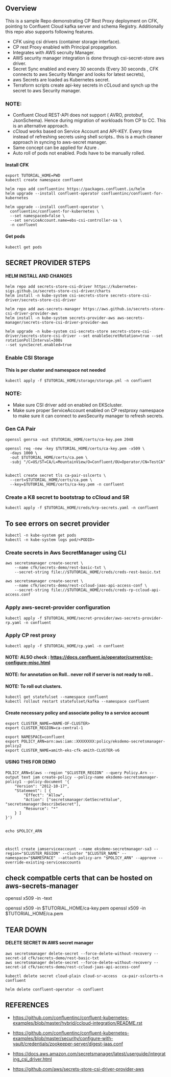 
## Overview
This is a sample Repo demonstrating  CP Rest Proxy deployment on CFK, pointing to Confluent Cloud kafka server and schema Registry. Additionally this repo also supports following features.
-  CFK using csi drivers (container storage interface).
-  CP rest Proxy enabled with Principal propagation.
-  Integrates with AWS secruity Manager.
-  AWS security manager integration is done through csi-secret-store  aws driver.
-  Secret Sync enabled and every 30 seconds (Every 30 seconds , CFK connects to aws Security Manger and looks for latest secrets),
-  aws Secrets are loaded as Kubernetes secret.
-  Terraform scripts create api-key secrets in cCLoud and synch up the secret to aws Security manager.

### NOTE:

-  Confluent Cloud REST-API does not support ( AVRO, protobuf, JsonSchema). Hence during migration of workloads from CP to CC. This is an alternative approach.
-  cCloud works based on Service Account and API-KEY. Every time instead of refreshing secrets using shell scripts.. this is a much cleaner approach in syncing to aws-secret manager.
-  Same concept can be applied for Azure .
-   Auto roll of pods not enabled. Pods have to be manually rolled.


####  Install CFK
    export TUTORIAL_HOME=PWD
    kubectl create namespace confluent

    helm repo add confluentinc https://packages.confluent.io/helm
    helm upgrade --install confluent-operator confluentinc/confluent-for-kubernetes

    helm upgrade --install confluent-operator \
      confluentinc/confluent-for-kubernetes \
      --set namespaced=false \
      --set serviceAccount.name=ebs-csi-controller-sa \
      -n confluent

#### Get pods
    kubectl get pods


## SECRET PROVIDER STEPS

#### HELM INSTALL AND CHANGES
    helm repo add secrets-store-csi-driver https://kubernetes-sigs.github.io/secrets-store-csi-driver/charts
    helm install -n kube-system csi-secrets-store secrets-store-csi-driver/secrets-store-csi-driver

    helm repo add aws-secrets-manager https://aws.github.io/secrets-store-csi-driver-provider-aws
    helm install -n kube-system secrets-provider-aws aws-secrets-manager/secrets-store-csi-driver-provider-aws

    helm upgrade -n kube-system csi-secrets-store secrets-store-csi-driver/secrets-store-csi-driver --set enableSecretRotation=true --set rotationPollInterval=300s
    --set syncSecret.enabled=true



### Enable CSI Storage
#### This is per cluster and namespace not needed
    kubectl apply -f $TUTORIAL_HOME/storage/storage.yml -n confluent

### NOTE:
-  Make sure CSI driver add on enabled on EKScluster.
-  Make sure proper ServiceAccount enabled on CP restproxy namespace to make sure it can connect to awsSecurity manager to refresh secrets.

###  Gen CA Pair
    openssl genrsa -out $TUTORIAL_HOME/certs/ca-key.pem 2048

    openssl req -new -key $TUTORIAL_HOME/certs/ca-key.pem -x509 \
      -days 1000 \
      -out $TUTORIAL_HOME/certs/ca.pem \
      -subj "/C=US/ST=CA/L=MountainView/O=Confluent/OU=Operator/CN=TestCA"


    kubectl create secret tls ca-pair-sslcerts \
      --cert=$TUTORIAL_HOME/certs/ca.pem \
      --key=$TUTORIAL_HOME/certs/ca-key.pem -n confluent

###  Create a K8 secret to bootstrap to cCloud and SR
    kubectl apply -f $TUTORIAL_HOME/creds/krp-secrets.yaml -n confluent


## To see errors on secret provider
    kubectl -n kube-system get pods
    kubectl -n kube-system logs pod/<PODID>


### Create secrets in Aws SecretManager using CLI
    aws secretsmanager create-secret \
        --name cfk/secrets-demo/rest-basic-txt \
        --secret-string file://$TUTORIAL_HOME/creds/creds-rest-basic.txt

    aws secretsmanager create-secret \
        --name cfk/secrets-demo/rest-ccloud-jaas-api-access-conf \
        --secret-string file://$TUTORIAL_HOME/creds/creds-rp-ccloud-api-access.conf


### Apply aws-secret-provider configuration
    kubectl apply -f $TUTORIAL_HOME/secret-provider/aws-secrets-provider-rp.yaml -n confluent

### Apply CP rest proxy
    kubectl apply -f $TUTORIAL_HOME/cp.yaml -n confluent




#### NOTE: ALSO check : https://docs.confluent.io/operator/current/co-configure-misc.html 
#### NOTE: for annotation on Roll..  never roll if server is not ready to roll..
#### NOTE:  To roll out clusters.
    kubectl get statefulset --namespace confluent
    kubectl rollout restart statefulset/kafka --namespace confluent

#### Create necessary policy and associate policy to a service account 
    export CLUSTER_NAME=<NAME-OF-CLUSTER>
    export CLUSTER_REGION=ca-central-1

    export NAMESPACE=confluent
    export POLICY_ARN=arn:aws:iam::XXXXXXXX:policy/eksdemo-secretsmanager-policy2
    export CLUSTER_NAME=amith-eks-cfk-amith-CLUSTER-v6

#### USING THIS FOR DEMO
    POLICY_ARN=$(aws --region "$CLUSTER_REGION" --query Policy.Arn --output text iam create-policy --policy-name eksdemo-secretsmanager-policy1 --policy-document '{
        "Version": "2012-10-17",
        "Statement": [ {
            "Effect": "Allow",
            "Action": ["secretsmanager:GetSecretValue", "secretsmanager:DescribeSecret"],
            "Resource": "*"
        } ]
    }')


    echo $POLICY_ARN



    eksctl create iamserviceaccount --name eksdemo-secretmanager-sa3 --region="$CLUSTER_REGION" --cluster "$CLUSTER_NAME" --namespace="$NAMESPACE" --attach-policy-arn "$POLICY_ARN" --approve --override-existing-serviceaccounts

## check compatble certs that can be hosted on aws-secrets-manager
openssl x509 -in <PEM FILE> -text

openssl x509 -in $TUTORIAL_HOME/ca-key.pem
openssl x509 -in $TUTORIAL_HOME/ca.pem



## TEAR DOWN

#### DELETE SECRET IN AWS secret manager  
    aws secretsmanager delete-secret --force-delete-without-recovery --secret-id cfk/secrets-demo/rest-basic-txt
    aws secretsmanager delete-secret --force-delete-without-recovery --secret-id cfk/secrets-demo/rest-ccloud-jaas-api-access-conf

    kubectl delete secret cloud-plain cloud-sr-access  ca-pair-sslcerts-n confluent

    helm delete confluent-operator -n confluent



## REFERENCES

-   https://github.com/confluentinc/confluent-kubernetes-examples/blob/master/hybrid/ccloud-integration/README.rst

-  https://github.com/confluentinc/confluent-kubernetes-examples/blob/master/security/configure-with-vault/credentials/zookeeper-server/digest-jaas.conf

- https://docs.aws.amazon.com/secretsmanager/latest/userguide/integrating_csi_driver.html

- https://github.com/aws/secrets-store-csi-driver-provider-aws





